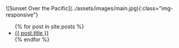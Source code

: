 <!-- Left -->
<div id="left">
<!-- {{ 'logo.png' | asset_url | img_tag: 'The Soap Store', 'css--class1 css--class2' }} 
<img src="//cdn.shopify.com/s/files/1/0222/9076/t/10/assets/logo.png?796" alt="The Soap Store" class="css--class1 css--class2">
<img src="{{ 'logo.png' | asset_url }}" alt="The Soap Store" class="css--class1 css--class2" id="logo">
-->
    <!-- <img id="blog-main-pic" src="/assets/images/main.jpg"alt="Sunset over the pacific eastern most point in europe"> -->
    <!-- <img id="blog-main-pic" src="{{ 'main.jpg' | asset_url }}"alt="Sunset over the pacific eastern most point in europe"> -->
    ![Sunset Over the Pacific](../assets/images/main.jpg){:class="img-responsive"}
</div>
<!-- Middle -->
<div id="middle" >
    <ul>
        {% for post in site.posts %}
            <li>
                <a href="{{ post.url }}">{{ post.title }}</a>
            </li>
        {% endfor %}
    </ul>
</div>
<!--Right -->
<div id="right">
</div>
